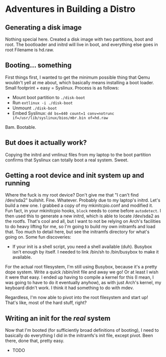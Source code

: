 # Adventures in Building a Distro

## Generating a disk image
Nothing special here. Created a disk image with two partitions, boot and
root. The bootloader and initrd will live in boot, and everything else goes in root
Filename is hd.raw.

## Booting... something
First things first, I wanted to get the minimum possible thing that Qemu
wouldn't yell at me about, which basically means installing a boot loader.
Small footprint + easy = Syslinux.
Process is as follows:
- Mount boot partition to `./disk-boot`
- Run `extlinux -i ./disk-boot`
- Unmount `./disk-boot`
- Embed Syslinux: `dd bs=440 count=1 conv=notrunc if=/usr/lib/syslinux/bios/mbr.bin of=hd.raw`

Bam. Bootable.

## But does it actually work?
Copying the initrd and vmlinuz files from my laptop to the boot partition
confirms that Syslinux can totally boot a real system. Sweet.

## Getting a root device and init system up and running
Where the fuck is my root device? Don't give me that "I can't find /dev/sda2" bullshit.
Fine. Whatever. Probably due to my laptop's initrd. Let's build a new one.
I grabbed a copy of my mkinitcpio.conf and modified it.
Fun fact, in your mkinitcpio hooks, `block` needs to come before `autodetect`.
I then used this to generate a new initrd, which is able to locate /dev/sda2
as the rootfs.
That's cool and all, but I want to not be relying on Arch's facilities to do
heavy lifting for me, so I'm going to build my own initramfs and load that.
Too much to detail here, but see the initramfs directory for what's going on.
Some fun discoveries:
- If your init is a shell script, you need a shell available (duh). Busybox
  isn't enough by itself. I needed to link /bin/sh to /bin/busybox to make it 
  available.

For the actual root filesystem, I'm still using Busybox, because it's a pretty
dope system. Write a quick /sbin/init file and away we go! Or at least I 
wish it were that easy. I ended up having to compile a kernel for this (I 
mean, I was going to have to do it eventually anyhow), as with just Arch's kernel,
my keyboard didn't work. I think it had something to do with mdev.

Regardless, I'm now able to pivot into the root filesystem and start up! That's
like, most of the hard stuff, right?

## Writing an init for the *real* system
Now that I'm booted (for sufficiently broad definitions of booting), I need
to basically do everything I did in the initramfs's init file, except pivot.
Been there, done that, pretty easy.
- TODO

